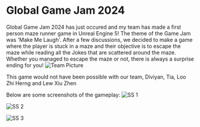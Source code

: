 # Global Game Jam 2024
 Global Game Jam 2024 has just occured and my team has made a first person maze runner game in Unreal Engine 5! The theme of the Game Jam was 'Make Me Laugh'. After a few discussions, we decided to make a game where the player is stuck in a maze and their objective is to escape the maze while reading all the Jokes that are scattered around the maze. Whether you managed to escape the maze or not, there is always a surprise ending for you!
![Team Picture](https://github.com/Diviyan20/Global-Game-Jam/assets/139028711/7026c06c-1e34-4468-9e12-ca5f97f3a409)

This game would not have been possible with our team, Diviyan, Tia, Loo Zhi Herng and Lew Xiu Zhen

Below are some screenshots of the gameplay:
![SS 1](https://github.com/Diviyan20/Global-Game-Jam/assets/139028711/0b6707f7-7da1-4eef-aac5-140d29fcd9ab)

![SS 2](https://github.com/Diviyan20/Global-Game-Jam/assets/139028711/84f2d864-1041-4d24-bf20-25e09f729cd5)

![SS 3](https://github.com/Diviyan20/Global-Game-Jam/assets/139028711/6ad76249-2697-4ffd-96aa-5cb73aa8eb0e)
